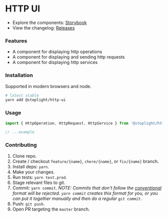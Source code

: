 # HTTP UI

<!-- BADGES -->

<!-- SUMMARY -->

- Explore the components: [Storybook](https://stoplightio.github.io/http-ui)
- View the changelog: [Releases](https://github.com/stoplightio/http-ui/releases)

### Features

- A component for displaying http operations
- A component for displaying and sending http requests
- A component for displaying http services

### Installation

Supported in modern browsers and node.

```bash
# latest stable
yarn add @stoplight/http-ui
```

### Usage

```ts
import { HttpOperation, HttpRequest, HttpService } from '@stoplight/http-ui';

// ...example
```

### Contributing

1. Clone repo.
2. Create / checkout `feature/{name}`, `chore/{name}`, or `fix/{name}` branch.
3. Install deps: `yarn`.
4. Make your changes.
5. Run tests: `yarn test.prod`.
6. Stage relevant files to git.
7. Commit: `yarn commit`. _NOTE: Commits that don't follow the [conventional](https://github.com/marionebl/commitlint/tree/master/%40commitlint/config-conventional) format will be rejected. `yarn commit` creates this format for you, or you can put it together manually and then do a regular `git commit`._
8. Push: `git push`.
9. Open PR targeting the `master` branch.
